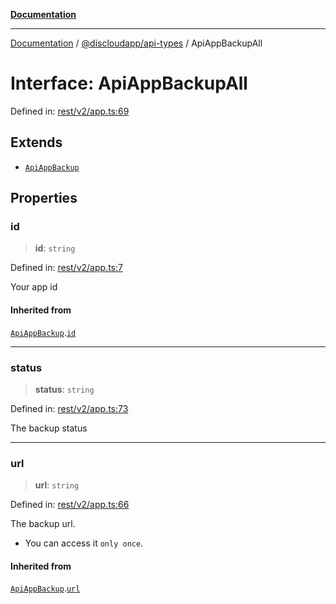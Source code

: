 [**Documentation**](../../../README.md)

***

[Documentation](../../../packages.md) / [@discloudapp/api-types](../README.md) / ApiAppBackupAll

# Interface: ApiAppBackupAll

Defined in: [rest/v2/app.ts:69](https://github.com/discloud/discloud.app/blob/e06d08869d94db25520cbe5fdcc3cdbc242fb0cb/packages/api-types/rest/v2/app.ts#L69)

## Extends

- [`ApiAppBackup`](ApiAppBackup.md)

## Properties

### id

> **id**: `string`

Defined in: [rest/v2/app.ts:7](https://github.com/discloud/discloud.app/blob/e06d08869d94db25520cbe5fdcc3cdbc242fb0cb/packages/api-types/rest/v2/app.ts#L7)

Your app id

#### Inherited from

[`ApiAppBackup`](ApiAppBackup.md).[`id`](ApiAppBackup.md#id)

***

### status

> **status**: `string`

Defined in: [rest/v2/app.ts:73](https://github.com/discloud/discloud.app/blob/e06d08869d94db25520cbe5fdcc3cdbc242fb0cb/packages/api-types/rest/v2/app.ts#L73)

The backup status

***

### url

> **url**: `string`

Defined in: [rest/v2/app.ts:66](https://github.com/discloud/discloud.app/blob/e06d08869d94db25520cbe5fdcc3cdbc242fb0cb/packages/api-types/rest/v2/app.ts#L66)

The backup url.
- You can access it `only once`.

#### Inherited from

[`ApiAppBackup`](ApiAppBackup.md).[`url`](ApiAppBackup.md#url)
